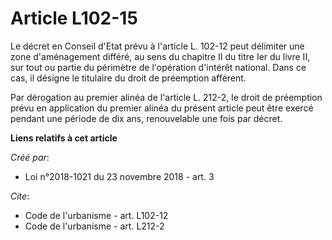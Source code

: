 # Article L102-15

Le décret en Conseil d'Etat prévu à l'article L. 102-12 peut délimiter une zone d'aménagement différé, au sens du chapitre II
du titre Ier du livre II, sur tout ou partie du périmètre de l'opération d'intérêt national. Dans ce cas, il désigne le
titulaire du droit de préemption afférent. 

Par dérogation au premier alinéa de l'article L. 212-2, le droit de préemption prévu en application du premier alinéa du
présent article peut être exercé pendant une période de dix ans, renouvelable une fois par décret.

**Liens relatifs à cet article**

_Créé par_:

  - Loi n°2018-1021 du 23 novembre 2018 - art. 3

_Cite_:

  - Code de l'urbanisme - art. L102-12
  - Code de l'urbanisme - art. L212-2
